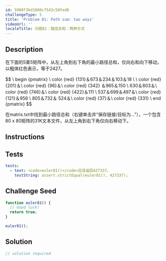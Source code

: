 ```yaml
---
id: 5900f3bd1000cf542c50fed0
challengeType: 5
title: 'Problem 81: Path sum: two ways'
videoUrl: ''
localeTitle: 问题81：路径总和：两种方式
---
```


## Description
<section id="description">在下面的5乘5矩阵中，从左上角到右下角的最小路径总和，仅向右和向下移动，以粗体红色表示，等于2427。 <p> $$ \ begin {pmatrix} \ color {red} {131}＆673＆234＆103＆18 \ \ color {red} {201}＆\ color {red} {96}＆\ color {red} {342} ＆965＆150 \ 630＆803＆\ color {red} {746}＆\ color {red} {422}＆111 \ 537＆699＆497＆\ color {red} {121}＆956 \ 805＆732＆ 524＆\ color {red} {37}＆\ color {red} {331} \ end {pmatrix} $$ </p><p>在matrix.txt中找到最小路径总和（右键单击并“保存链接/目标为...”），一个包含80 x 80矩阵的31K文本文件，从左上角到右下角仅向右移动下。 </p></section>

## Instructions
<section id="instructions">
</section>

## Tests
<section id='tests'>

```yml
tests:
  - text: <code>euler81()</code>应该返回427337。
    testString: assert.strictEqual(euler81(), 427337);

```

</section>

## Challenge Seed
<section id='challengeSeed'>

<div id='js-seed'>

```js
function euler81() {
  // Good luck!
  return true;
}

euler81();

```

</div>



</section>

## Solution
<section id='solution'>

```js
// solution required
```
</section>
